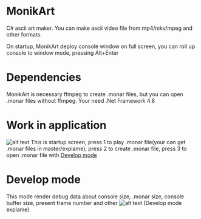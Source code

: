 # MonikArt
C# ascii art maker.
You can make ascii video file from mp4/mkv/mpeg and other formats.

On startup, MonikArt deploy console window on full screen, you can roll up console to window mode, pressing Alt+Enter

# Dependencies
MonikArt is necessary ffmpeg to create .monar files, but you can open .monar files without ffmpeg.
Your need .Net Framework 4.8

# Work in application
![alt text](https://i.imgur.com/qwiYRpR.png)
This is startup screen, press 1 to play .monar file(your can get .monar files in master/explame), press 2 to create .monar file, press 3 to open .monar file with [Develop mode](README.md/#Develop-mode)
# Develop mode
This mode render debug data about console size, .monar size, console buffer size, present frame number and other
![alt text](https://i.imgur.com/7fcsvQO.png)
(Develop mode explame)
